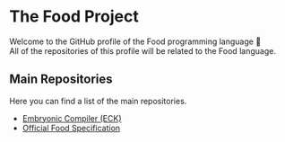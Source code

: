 # The Food Project
Welcome to the GitHub profile of the Food programming language 🍗  
All of the repositories of this profile will be related to the Food language.
## Main Repositories
Here you can find a list of the main repositories.
- [Embryonic Compiler (ECK)](https://github.com/foodlang/eck)
- [Official Food Specification](https://github.com/foodlang/specification)
